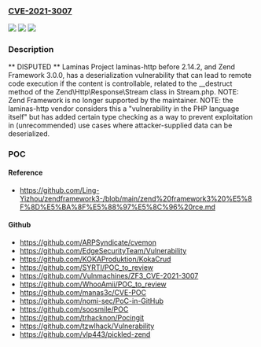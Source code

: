 ### [CVE-2021-3007](https://cve.mitre.org/cgi-bin/cvename.cgi?name=CVE-2021-3007)
![](https://img.shields.io/static/v1?label=Product&message=n%2Fa&color=blue)
![](https://img.shields.io/static/v1?label=Version&message=n%2Fa&color=blue)
![](https://img.shields.io/static/v1?label=Vulnerability&message=n%2Fa&color=brighgreen)

### Description

** DISPUTED ** Laminas Project laminas-http before 2.14.2, and Zend Framework 3.0.0, has a deserialization vulnerability that can lead to remote code execution if the content is controllable, related to the __destruct method of the Zend\Http\Response\Stream class in Stream.php. NOTE: Zend Framework is no longer supported by the maintainer. NOTE: the laminas-http vendor considers this a "vulnerability in the PHP language itself" but has added certain type checking as a way to prevent exploitation in (unrecommended) use cases where attacker-supplied data can be deserialized.

### POC

#### Reference
- https://github.com/Ling-Yizhou/zendframework3-/blob/main/zend%20framework3%20%E5%8F%8D%E5%BA%8F%E5%88%97%E5%8C%96%20rce.md

#### Github
- https://github.com/ARPSyndicate/cvemon
- https://github.com/EdgeSecurityTeam/Vulnerability
- https://github.com/KOKAProduktion/KokaCrud
- https://github.com/SYRTI/POC_to_review
- https://github.com/Vulnmachines/ZF3_CVE-2021-3007
- https://github.com/WhooAmii/POC_to_review
- https://github.com/manas3c/CVE-POC
- https://github.com/nomi-sec/PoC-in-GitHub
- https://github.com/soosmile/POC
- https://github.com/trhacknon/Pocingit
- https://github.com/tzwlhack/Vulnerability
- https://github.com/vlp443/pickled-zend

